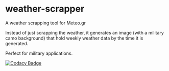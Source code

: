 # weather-scrapper
A weather scrapping tool for Meteo.gr

Instead of just scrapping the weather, it generates an image (with a military camo background) that hold weekly weather data by the time it is generated. 

Perfect for military applications.

[![Codacy Badge](https://api.codacy.com/project/badge/Grade/adff91a0cf8948188c97356c23020d9a)](https://www.codacy.com/manual/CheatModeON/weather-scrapper?utm_source=github.com&amp;utm_medium=referral&amp;utm_content=CheatModeON/weather-scrapper&amp;utm_campaign=Badge_Grade)
